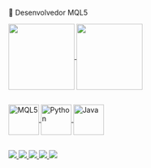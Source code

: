 🚀 Desenvolvedor MQL5

<!-- Tabela -->
<div>
  <a href="https://github.com/github-joao-pedro">
    <img align="center" height="130em" src="https://github-readme-stats.vercel.app/api?username=github-joao-pedro&show_icons=true&theme=react&hide_border=true"/>
  <img align="center" height="130em" src="https://github-readme-stats.vercel.app/api/top-langs/?username=github-joao-pedro&border_radius=false&show_icons=true&theme=react&hide_border=true"/>
</div>

##
  
<!-- Linguagem de programação -> MQL5, Python, Java -->
<div>
  <img align="center" alt="MQL5", height="60" width="60" src="https://www.next-post.com/wp-content/uploads/2020/06/langage-mql5-300x336.png">
  <img align="center" alt="Python", height="60" width="60" src="https://cdn.jsdelivr.net/gh/devicons/devicon/icons/python/python-original-wordmark.svg">
  <img align="center" alt="Java", height="60" width="60" src="https://cdn.jsdelivr.net/gh/devicons/devicon/icons/java/java-original-wordmark.svg">
</div>

<!-- Divisão -->
##

<!-- Redes sociais / contato -->
<div>
  <a href="https://t.me/JoaoPedroSampaio" target="_blank"><img src="https://img.shields.io/badge/Telegram-2CA5E0?style=for-the-badge&logo=telegram&logoColor=white">
  <a href="mailto:mendoncajoaopedro441@gmail.com" target="_blank"><img src="https://img.shields.io/badge/Gmail-D14836?style=for-the-badge&logo=gmail&logoColor=white">
  <a href="" target="_blank"><img src="https://img.shields.io/badge/GitLab-330F63?style=for-the-badge&logo=gitlab&logoColor=white">
  <a href="" target="_blank"><img src="https://img.shields.io/badge/LinkedIn-0077B5?style=for-the-badge&logo=linkedin&logoColor=white">
  <a href="" target="_blank"><img src="https://badgen.net/badge/GitHub/ /?icon=github">
<!--   <a href=" " target="_blank"><img src="https://img.shields.io/github/followers/rafaballerini.svg?style=social&label=Follow&maxAge=2592000"> -->
</div>
